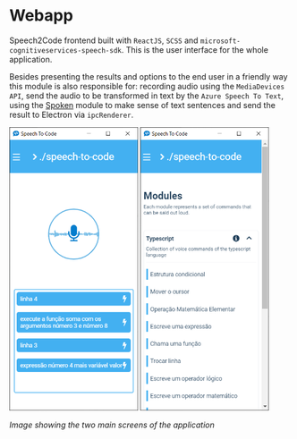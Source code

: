 # Webapp

Speech2Code frontend built with `ReactJS`, `SCSS` and `microsoft-cognitiveservices-speech-sdk`. This is the user interface for the whole application.

Besides presenting the results and options to the end user in a friendly way this module is also responsible for: recording audio using the `MediaDevices API`, send the audio to be transformed in text by the `Azure Speech To Text`, using the [Spoken](https://github.com/pedrooaugusto/speech-to-code/tree/main/spoken) module to make sense of text sentences and send the result to Electron via `ipcRenderer`.

<img src="./print-1.png" alt="recording screen" width=230>
<img src="./print-2.png" alt="modules screen" width=230>

*Image showing the two main screens of the application*